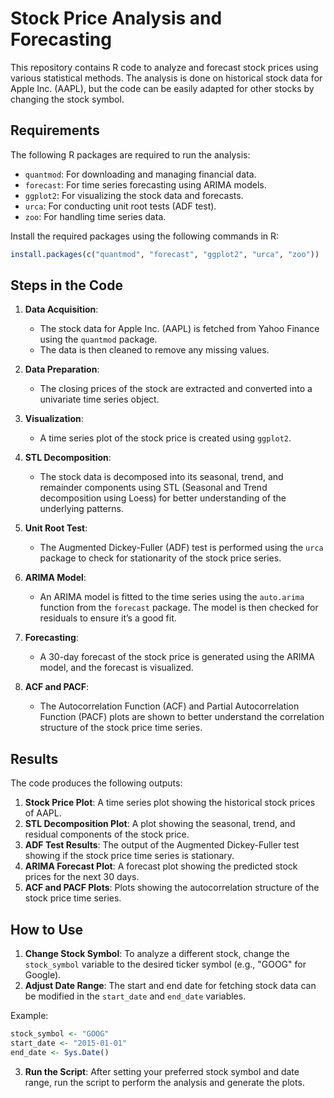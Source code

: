 # Stock Price Analysis and Forecasting

This repository contains R code to analyze and forecast stock prices using various statistical methods. The analysis is done on historical stock data for Apple Inc. (AAPL), but the code can be easily adapted for other stocks by changing the stock symbol.

## Requirements

The following R packages are required to run the analysis:

- `quantmod`: For downloading and managing financial data.
- `forecast`: For time series forecasting using ARIMA models.
- `ggplot2`: For visualizing the stock data and forecasts.
- `urca`: For conducting unit root tests (ADF test).
- `zoo`: For handling time series data.

Install the required packages using the following commands in R:
```r
install.packages(c("quantmod", "forecast", "ggplot2", "urca", "zoo"))
```

## Steps in the Code

1. **Data Acquisition**: 
   - The stock data for Apple Inc. (AAPL) is fetched from Yahoo Finance using the `quantmod` package.
   - The data is then cleaned to remove any missing values.

2. **Data Preparation**: 
   - The closing prices of the stock are extracted and converted into a univariate time series object.

3. **Visualization**: 
   - A time series plot of the stock price is created using `ggplot2`.

4. **STL Decomposition**: 
   - The stock data is decomposed into its seasonal, trend, and remainder components using STL (Seasonal and Trend decomposition using Loess) for better understanding of the underlying patterns.

5. **Unit Root Test**: 
   - The Augmented Dickey-Fuller (ADF) test is performed using the `urca` package to check for stationarity of the stock price series.

6. **ARIMA Model**: 
   - An ARIMA model is fitted to the time series using the `auto.arima` function from the `forecast` package. The model is then checked for residuals to ensure it’s a good fit.

7. **Forecasting**: 
   - A 30-day forecast of the stock price is generated using the ARIMA model, and the forecast is visualized.

8. **ACF and PACF**: 
   - The Autocorrelation Function (ACF) and Partial Autocorrelation Function (PACF) plots are shown to better understand the correlation structure of the stock price time series.

## Results

The code produces the following outputs:

1. **Stock Price Plot**: A time series plot showing the historical stock prices of AAPL.
2. **STL Decomposition Plot**: A plot showing the seasonal, trend, and residual components of the stock price.
3. **ADF Test Results**: The output of the Augmented Dickey-Fuller test showing if the stock price time series is stationary.
4. **ARIMA Forecast Plot**: A forecast plot showing the predicted stock prices for the next 30 days.
5. **ACF and PACF Plots**: Plots showing the autocorrelation structure of the stock price time series.

## How to Use

1. **Change Stock Symbol**: To analyze a different stock, change the `stock_symbol` variable to the desired ticker symbol (e.g., "GOOG" for Google).
2. **Adjust Date Range**: The start and end date for fetching stock data can be modified in the `start_date` and `end_date` variables.

Example:

```r
stock_symbol <- "GOOG"
start_date <- "2015-01-01"
end_date <- Sys.Date()
```

3. **Run the Script**: After setting your preferred stock symbol and date range, run the script to perform the analysis and generate the plots.
